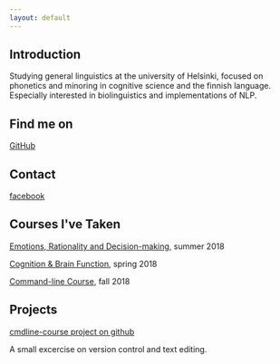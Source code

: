 ```yaml
---
layout: default
---
```


## Introduction

Studying general linguistics at the university of Helsinki, focused on phonetics and minoring in  cognitive science and the finnish language. Especially interested in biolinguistics and implementations of NLP.

## Find me on

[GitHub](https://github.com/umitnaiivi)

## Contact

[facebook](www.facebook.com/profile.php?id=100005955105665)

## Courses I've Taken

[Emotions, Rationality and Decision-making](https://courses.helsinki.fi/en/aylda-c5015/124025386), summer 2018

[Cognition & Brain Function](https://courses.helsinki.fi/fi/LDA-C5011/125484903), spring 2018

[Command-line Course](https://courses.helsinki.fi/fi/kik-lg218/126710126), fall 2018

## Projects

[cmdline-course project on github](https://github.com/umitnaiivi/cmdline-course)

A small excercise on version control and text editing.
